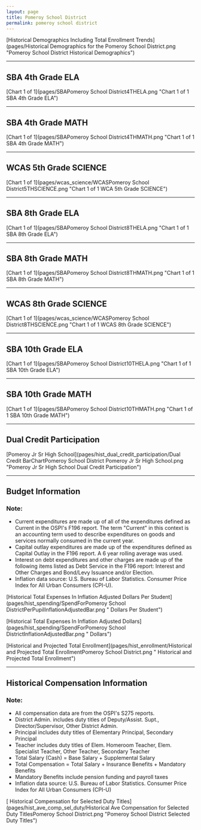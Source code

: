 ```yaml
---
layout: page
title: Pomeroy School District
permalink: pomeroy school district
---
```



[Historical Demographics Including Total Enrollment Trends](pages/Historical Demographics for the Pomeroy School District.png "Pomeroy School District Historical Demographics")

___

## SBA 4th Grade ELA

[Chart 1 of 1](pages/SBAPomeroy School District4THELA.png "Chart 1 of 1 SBA 4th Grade ELA")


___

## SBA 4th Grade MATH

[Chart 1 of 1](pages/SBAPomeroy School District4THMATH.png "Chart 1 of 1 SBA 4th Grade MATH")


___

## WCAS 5th Grade SCIENCE

[Chart 1 of 1](pages/wcas_science/WCASPomeroy School District5THSCIENCE.png "Chart 1 of 1 WCA 5th Grade SCIENCE")


___

## SBA 8th Grade ELA

[Chart 1 of 1](pages/SBAPomeroy School District8THELA.png "Chart 1 of 1 SBA 8th Grade ELA")


___

## SBA 8th Grade MATH

[Chart 1 of 1](pages/SBAPomeroy School District8THMATH.png "Chart 1 of 1 SBA 8th Grade MATH")


___

## WCAS 8th Grade SCIENCE

[Chart 1 of 1](pages/wcas_science/WCASPomeroy School District8THSCIENCE.png "Chart 1 of 1 WCAS 8th Grade SCIENCE")


___

## SBA 10th Grade ELA

[Chart 1 of 1](pages/SBAPomeroy School District10THELA.png "Chart 1 of 1 SBA 10th Grade ELA")


___

## SBA 10th Grade MATH

[Chart 1 of 1](pages/SBAPomeroy School District10THMATH.png "Chart 1 of 1 SBA 10th Grade MATH")


___

## Dual Credit Participation

[Pomeroy Jr Sr High School](pages/hist_dual_credit_participation/Dual Credit BarChartPomeroy School District Pomeroy Jr Sr High School.png "Pomeroy Jr Sr High School Dual Credit Participation")


___

## Budget Information
### Note:
- Current expenditures are made up of all of the expenditures defined as Current in the OSPI's F196 report. The term "Current" in this context is an accounting term used to describe expenditures on goods and services normally consumed in the current year.
- Capital outlay expenditures are made up of the expenditures defined as Capital Outlay in the F196 report. A 6 year rolling average was used.
- Interest on debt expenditures and other charges are made up of the following items listed as Debt Service in the F196 report: Interest and Other Charges and Bond/Levy Issuance and/or Election.
- Inflation data source: U.S. Bureau of Labor Statistics. Consumer Price Index for All Urban Consumers (CPI-U).

[Historical Total Expenses In Inflation Adjusted Dollars Per Student](pages/hist_spending/SpendForPomeroy School DistrictPerPupilInflationAdjustedBar.png " Dollars Per Student")

[Historical Total Expenses In Inflation Adjusted Dollars](pages/hist_spending/SpendForPomeroy School DistrictInflationAdjustedBar.png " Dollars")

[Historical and Projected Total Enrollment](pages/hist_enrollment/Historical and Projected Total EnrollmentPomeroy School District.png " Historical and Projected Total Enrollment")


___

## Historical Compensation Information
### Note:
- All compensation data are from the OSPI's S275 reports.
- District Admin. includes duty titles of Deputy/Assist. Supt., Director/Supervisor, Other District Admin.
- Principal includes duty titles of Elementary Principal, Secondary Principal
- Teacher includes duty titles of Elem. Homeroom Teacher, Elem. Specialist Teacher, Other Teacher, Secondary Teacher
- Total Salary (Cash) = Base Salary + Supplemental Salary
- Total Compensation = Total Salary + Insurance Benefits + Mandatory Benefits
- Mandatory Benefits include pension funding and payroll taxes
- Inflation data source: U.S. Bureau of Labor Statistics. Consumer Price Index for All Urban Consumers (CPI-U)

[ Historical Compensation for Selected Duty Titles](pages/hist_ave_comp_sel_duty/Historical Ave Compensation for Selected Duty TitlesPomeroy School District.png "Pomeroy School District Selected Duty Titles")

